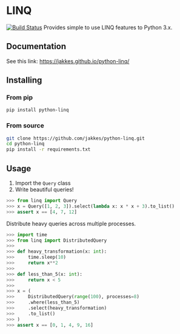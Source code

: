 # LINQ
[![Build Status](http://drone.jakke.se/api/badges/jakkes/python-linq/status.svg)](http://drone.jakke.se/jakkes/python-linq)
Provides simple to use LINQ features to Python 3.x.

## Documentation
See this link: https://jakkes.github.io/python-linq/

## Installing
### From pip
```bash
pip install python-linq
```
### From source
```bash
git clone https://github.com/jakkes/python-linq.git
cd python-linq
pip install -r requirements.txt
```

## Usage
1. Import the `Query` class
2. Write beautiful queries!
```python
>>> from linq import Query
>>> x = Query([1, 2, 3]).select(lambda x: x * x + 3).to_list()
>>> assert x == [4, 7, 12]
```

Distribute heavy queries across multiple processes.
```python
>>> import time
>>> from linq import DistributedQuery
>>> 
>>> def heavy_transformation(x: int):
>>>     time.sleep(10)
>>>     return x**2
>>> 
>>> def less_than_5(x: int):
>>>     return x < 5
>>> 
>>> x = (
>>>     DistributedQuery(range(100), processes=8)
>>>     .where(less_than_5)
>>>     .select(heavy_transformation)
>>>     .to_list()
>>> )
>>> assert x == [0, 1, 4, 9, 16]
```
